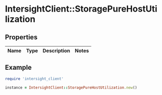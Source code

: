 # IntersightClient::StoragePureHostUtilization

## Properties

| Name | Type | Description | Notes |
| ---- | ---- | ----------- | ----- |

## Example

```ruby
require 'intersight_client'

instance = IntersightClient::StoragePureHostUtilization.new()
```

